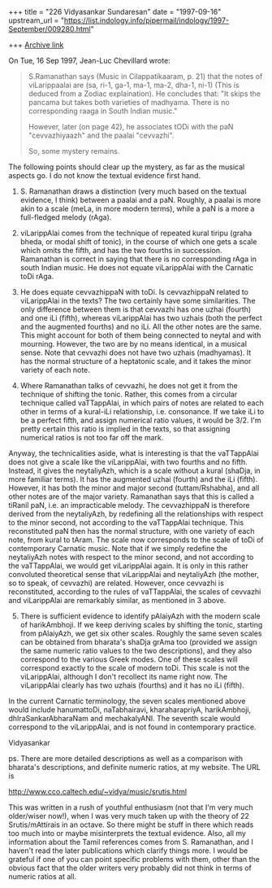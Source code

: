 +++
title = "226 Vidyasankar Sundaresan"
date = "1997-09-16"
upstream_url = "https://list.indology.info/pipermail/indology/1997-September/009280.html"

+++
[Archive link](https://list.indology.info/pipermail/indology/1997-September/009280.html)

On Tue, 16 Sep 1997, Jean-Luc Chevillard wrote:

> S.Ramanathan says (Music in Cilappatikaaram, p. 21) that the notes
> of viLarippaalai are (sa, ri-1, ga-1, ma-1, ma-2, dha-1, ni-1)
> (This is deduced from a Zodiac explaination). He concludes
> that: "It skips the pancama but takes both varieties
> of madhyama. There is no corresponding
> raaga in South Indian music."
>
> However, later (on page 42),  he associates tODi
> with the paN "cevvazhiyaazh" and the paalai "cevvazhi".
>
> So, some mystery remains.

The following points should clear up the mystery, as far as the musical
aspects go. I do not know the textual evidence first hand.

1. S. Ramanathan draws a distinction (very much based on the textual
evidence, I think) between a paalai and a paN. Roughly, a paalai is more
akin to a scale (meLa, in more modern terms), while a paN is a more
a full-fledged melody (rAga).

2. viLarippAlai comes from the technique of repeated kural tiripu (graha
bheda, or modal shift of tonic), in the course of which one gets a scale
which omits the fifth, and has the two fourths in succession. Ramanathan
is correct in saying that there is no corresponding rAga in south Indian
music. He does not equate viLarippAlai with the Carnatic toDi rAga.

3. He does equate cevvazhippaN with toDi. Is cevvazhippaN related to
viLarippAlai in the texts? The two certainly have some similarities. The
only difference between them is that cevvazhi has one uzhai (fourth) and
one iLi (fifth), whereas viLarippAlai has two uzhais (both the perfect and
the augmented fourths) and no iLi. All the other notes are the same. This
might account for both of them being connected to neytal and with
mourning. However, the two are by no means identical, in a musical sense.
Note that cevvazhi does not have two uzhais (madhyamas). It has the normal
structure of a heptatonic scale, and it takes the minor variety of each
note.

4. Where Ramanathan talks of cevvazhi, he does not get it from the
technique of shifting the tonic. Rather, this comes from a circular
technique called vaTTappAlai, in which pairs of notes are related to each
other in terms of a kural-iLi relationship, i.e. consonance. If we take
iLi to be a perfect fifth, and assign numerical ratio values, it would be
3/2. I'm pretty certain this ratio is implied in the texts, so that
assigning numerical ratios is not too far off the mark.

Anyway, the technicalities aside, what is interesting is that the
vaTTappAlai does not give a scale like the viLarippAlai, with two fourths
and no fifth. Instead, it gives the neytaliyAzh, which is a scale without
a kural (shaDja, in more familiar terms). It has the augmented uzhai
(fourth) and the iLi (fifth). However, it has both the minor and major
second (tuttam/Rshabha), and all other notes are of the major variety.
Ramanathan says that this is called a tiRanil paN, i.e. an impracticable
melody. The cevvazhippaN is therefore derived from the neytaliyAzh, by
redefining all the relationships with respect to the minor second, not
according to the vaTTappAlai technique. This reconstituted paN then has
the normal structure, with one variety of each note, from kural to tAram.
The scale now corresponds to the scale of toDi of contemporary Carnatic
music. Note that if we simply redefine the neytaliyAzh notes with respect
to the minor second, and not according to the vaTTappAlai, we would get
viLarippAlai again. It is only in this rather convoluted theoretical sense
that viLarippAlai and neytaliyAzh (the mother, so to speak, of cevvazhi)
are related. However, once cevvazhi is reconstituted, according to the
rules of vaTTappAlai, the scales of cevvazhi and viLarippAlai are
remarkably similar, as mentioned in 3 above.

5. There is sufficient evidence to identify pAlaiyAzh with the modern
scale of harikAmbhoji. If we keep deriving scales by shifting the tonic,
starting from pAlaiyAzh, we get six other scales. Roughly the same seven
scales can be obtained from bharata's shaDja grAma too (provided we assign
the same numeric ratio values to the two descriptions), and they also
correspond to the various Greek modes. One of these scales will correspond
exactly to the scale of modern toDi. This scale is not the viLarippAlai,
although I don't recollect its name right now. The viLarippAlai clearly
has two uzhais (fourths) and it has no iLi (fifth).

In the current Carnatic terminology, the seven scales mentioned above
would include hanumattoDi, naTabhairavi, kharaharapriyA, harikAmbhoji,
dhIraSankarAbharaNam and mechakalyANI. The seventh scale would correspond
to the viLarippAlai, and is not found in contemporary practice.

Vidyasankar

ps. There are more detailed descriptions as well as a comparison with
bharata's descriptions, and definite numeric ratios, at my website. The
URL is

http://www.cco.caltech.edu/~vidya/music/srutis.html

This was written in a rush of youthful enthusiasm (not that I'm very much
older/wiser now!), when I was very much taken up with the theory of 22
Srutis/mAttirais in an octave. So there might be stuff in there which
reads too much into or maybe misinterprets the textual evidence. Also, all
my information about the Tamil references comes from S. Ramanathan, and I
haven't read the later publications which clarify things more. I would be
grateful if one of you can point specific problems with them, other than
the obvious fact that the older writers very probably did not think in
terms of numeric ratios at all.



